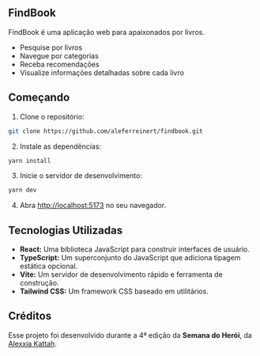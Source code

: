 ## FindBook

FindBook é uma aplicação web para apaixonados por livros.

- Pesquise por livros
- Navegue por categorias
- Receba recomendações
- Visualize informações detalhadas sobre cada livro

## Começando

1. Clone o repositório:

```bash
git clone https://github.com/aleferreinert/findbook.git
```

2. Instale as dependências:

```bash
yarn install
```

3. Inicie o servidor de desenvolvimento:

```bash
yarn dev
```

4. Abra [http://localhost:5173](http://localhost:5173) no seu navegador.

## Tecnologias Utilizadas

- **React:** Uma biblioteca JavaScript para construir interfaces de usuário.
- **TypeScript:** Um superconjunto do JavaScript que adiciona tipagem estática opcional.
- **Vite:** Um servidor de desenvolvimento rápido e ferramenta de construção.
- **Tailwind CSS:** Um framework CSS baseado em utilitários.

## Créditos

Esse projeto foi desenvolvido durante a 4ª edição da **Semana do Herói**, da [Alexxia Kattah](https://github.com/alexiakattah).

